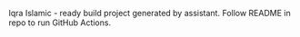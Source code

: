 Iqra Islamic - ready build project generated by assistant.
Follow README in repo to run GitHub Actions.
